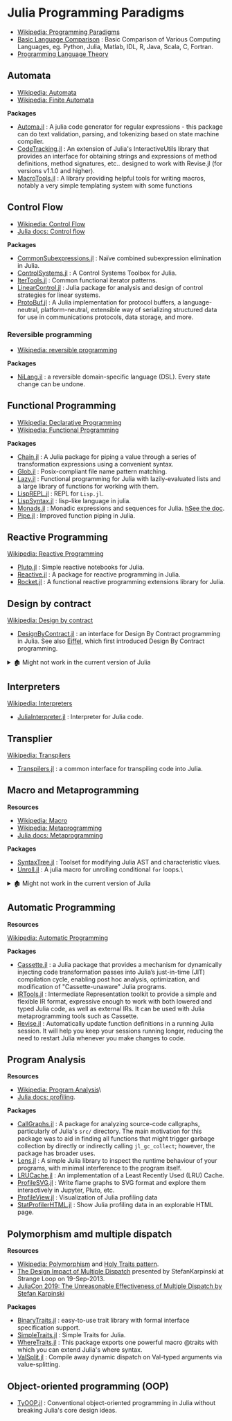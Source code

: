 # Julia Programming Paradigms

- [Wikipedia: Programming Paradigms](https://en.wikipedia.org/wiki/Programming_paradigm)
- [Basic Language Comparison](https://github.com/JulesKouatchou/basic_language_comparison) : Basic Comparison of Various Computing Languages, eg. Python, Julia, Matlab, IDL, R, Java, Scala, C, Fortran.
- [Programming Language Theory](https://github.com/steshaw/plt)

## Automata

- [Wikipedia: Automata](https://en.wikipedia.org/wiki/Category:Automata_(computation))
- [Wikipedia: Finite Automata](https://en.wikipedia.org/wiki/Category:Finite_automata)

**Packages**

- [Automa.jl](https://github.com/BioJulia/Automa.jl) : A julia code generator for regular expressions - this package can do text validation, parsing, and tokenizing based on state machine compiler.
- [CodeTracking.jl](https://github.com/timholy/CodeTracking.jl) : An extension of Julia's InteractiveUtils library that provides an interface for obtaining strings and expressions of method definitions, method signatures, etc.. designed to work with Revise.jl (for versions v1.1.0 and higher).
- [MacroTools.jl](https://github.com/FluxML/MacroTools.jl) : A library providing helpful tools for writing macros, notably a very simple templating system with some functions

## Control Flow

- [Wikipedia: Control Flow](https://en.wikipedia.org/wiki/Category:Control_flow)
- [Julia docs: Control flow](https://docs.julialang.org/en/v1/manual/control-flow/)

**Packages**

- [CommonSubexpressions.jl](https://github.com/rdeits/CommonSubexpressions.jl) : Naïve combined subexpression elimination in Julia.
- [ControlSystems.jl](https://github.com/JuliaControl/ControlSystems.jl) : A Control Systems Toolbox for Julia.
- [IterTools.jl](https://github.com/JuliaCollections/IterTools.jl) : Common functional iterator patterns.
- [LinearControl.jl](https://github.com/jemofthewest/LinearControl.jl) : Julia package for analysis and design of control strategies for linear systems.
- [ProtoBuf.jl](https://github.com/JuliaIO/ProtoBuf.jl) : A Julia implementation for protocol buffers, a language-neutral, platform-neutral, extensible way of serializing structured data for use in communications protocols, data storage, and more.

### Reversible programming

- [Wikipedia: reversible programming](https://en.wikipedia.org/wiki/Reversible_computing)

**Packages**

- [NiLang.jl](https://github.com/GiggleLiu/NiLang.jl) : a reversible domain-specific language (DSL). Every state change can be undone.

## Functional Programming

- [Wikipedia: Declarative Programming](https://en.wikipedia.org/wiki/Declarative_programming)
- [Wikipedia: Functional Programming](https://en.wikipedia.org/wiki/Functional_programming)

**Packages**

- [Chain.jl](https://github.com/jkrumbiegel/Chain.jl) : A Julia package for piping a value through a series of transformation expressions using a convenient syntax.
- [Glob.jl](https://github.com/vtjnash/Glob.jl) : Posix-compliant file name pattern matching.
- [Lazy.jl](https://github.com/MikeInnes/Lazy.jl) : Functional programming for Julia with lazily-evaluated lists and a large library of functions for working with them.
- [LispREPL.jl](https://github.com/swadey/LispREPL.jl) : REPL for `Lisp.jl`.
- [LispSyntax.jl](https://github.com/swadey/LispSyntax.jl) : lisp-like language in julia.
- [Monads.jl](https://github.com/pao/Monads.jl) : Monadic expressions and sequences for Julia. [hSee the doc](https://monadsjl.readthedocs.org/).
- [Pipe.jl](https://github.com/oxinabox/Pipe.jl) : Improved function piping in Julia.

## Reactive Programming

[Wikipedia: Reactive Programming](https://en.wikipedia.org/wiki/Reactive_programming)

- [Pluto.jl](https://github.com/fonsp/Pluto.jl) : Simple reactive notebooks for Julia.
- [Reactive.jl](https://github.com/JuliaGizmos/Reactive.jl) : A package for reactive programming in Julia.
- [Rocket.jl](https://github.com/biaslab/Rocket.jl) : A functional reactive programming extensions library for Julia.

## Design by contract

[Wikipedia: Design by contract](https://en.wikipedia.org/wiki/Design_by_contract)

- [DesignByContract.jl](https://github.com/ghaetinger/DesignByContract.jl) : an interface for Design By Contract programming in Julia. See also [Eiffel](https://www.eiffel.org/doc/eiffel/Learning_Eiffel), which first introduced Design By Contract programming.

<details> <summary>🏚️ Might not work in the current version of Julia</summary>

- [Contracts.jl](https://github.com/eschnett/Contracts.jl) : macros for pre- and post-conditions in functions. (No `Project.toml`)

</details>

## Interpreters

[Wikipedia: Interpreters](https://en.wikipedia.org/wiki/Category:Interpreters_(computing))

- [JuliaInterpreter.jl](https://github.com/JuliaDebug/JuliaInterpreter.jl) : Interpreter for Julia code.

## Transplier

[Wikipedia: Transpilers](https://en.wikipedia.org/wiki/Source-to-source_compiler)

- [Transpilers.jl](https://github.com/kskyten/Transpilers.jl) : a common interface for transpiling code into Julia.

## Macro and Metaprogramming

**Resources**

- [Wikipedia: Macro](https://en.wikipedia.org/wiki/Macro_(computer_science))
- [Wikipedia: Metaprogramming](https://en.wikipedia.org/wiki/Metaprogramming)
- [Julia docs: Metaprogramming](https://docs.julialang.org/en/v1/manual/metaprogramming/#Metaprogramming)

**Packages**

- [SyntaxTree.jl](https://github.com/chakravala/SyntaxTree.jl) : Toolset for modifying Julia AST and characteristic vlues.
- [Unroll.jl](https://github.com/StephenVavasis/Unroll.jl) : A julia macro for unrolling conditional `for` loops.\

<details> <summary>🏚️ Might not work in the current version of Julia</summary>

- 🏚️ [ForceImport.jl](https://github.com/chakravala/ForceImport.jl) : Macro that force imports conflicting methods in Julia modules. (No `Project.toml`)

</details>

## Automatic Programming

**Resources**

[Wikipedia: Automatic Programming](https://en.wikipedia.org/wiki/Automatic_programming)

**Packages**

- [Cassette.jl](https://github.com/JuliaLabs/Cassette.jl) : a Julia package that provides a mechanism for dynamically injecting code transformation passes into Julia’s just-in-time (JIT) compilation cycle, enabling post hoc analysis, optimization, and modification of "Cassette-unaware" Julia programs.
- [IRTools.jl](https://github.com/FluxML/IRTools.jl) : Intermediate Representation toolkit to provide a simple and flexible IR format, expressive enough to work with both lowered and typed Julia code, as well as external IRs. It can be used with Julia metaprogramming tools such as Cassette.
- [Revise.jl](https://github.com/timholy/Revise.jl) : Automatically update function definitions in a running Julia session. It will help you keep your sessions running longer, reducing the need to restart Julia whenever you make changes to code.

## Program Analysis

**Resources**

- [Wikipedia: Program Analysis](https://en.wikipedia.org/wiki/Category:Program_analysis)\
- [Julia docs: profiling](https://docs.julialang.org/en/v1/manual/profile/).

**Packages**

- [CallGraphs.jl](https://github.com/timholy/CallGraphs.jl) : A package for analyzing source-code callgraphs, particularly of Julia's `src/` directory. The main motivation for this package was to aid in finding all functions that might trigger garbage collection by directly or indirectly calling `jl_gc_collect`; however, the package has broader uses.
- [Lens.jl](https://github.com/zenna/Lens.jl) : A simple Julia library to inspect the runtime behaviour of your programs, with minimal interference to the program itself.
- [LRUCache.jl](https://github.com/JuliaCollections/LRUCache.jl) : An implementation of a Least Recently Used (LRU) Cache.
- [ProfileSVG.jl](https://github.com/kimikage/ProfileSVG.jl) : Write flame graphs to SVG format and explore them interactively in Jupyter, Pluto, etc.
- [ProfileView.jl](https://github.com/timholy/ProfileView.jl) : Visualization of Julia profiling data
- [StatProfilerHTML.jl](https://github.com/tkluck/StatProfilerHTML.jl) : Show Julia profiling data in an explorable HTML page.

## Polymorphism amd multiple dispatch

**Resources**

- [Wikipedia: Polymorphism](https://en.wikipedia.org/wiki/Category:Polymorphism_(computer_science)) and [Holy Traits pattern](https://ahsmart.com/pub/holy-traits-design-patterns-and-best-practice-book.html).
- [The Design Impact of Multiple Dispatch](http://nbviewer.jupyter.org/gist/StefanKarpinski/b8fe9dbb36c1427b9f22) presented by StefanKarpinski at Strange Loop on 19-Sep-2013.
- [JuliaCon 2019: The Unreasonable Effectiveness of Multiple Dispatch by Stefan Karpinski](https://youtu.be/kc9HwsxE1OY)

**Packages**

- [BinaryTraits.jl](https://github.com/tk3369/BinaryTraits.jl) : easy-to-use trait library with formal interface specification support.
- [SimpleTraits.jl](https://github.com/mauro3/SimpleTraits.jl) : Simple Traits for Julia.
- [WhereTraits.jl](https://github.com/schlichtanders/WhereTraits.jl) : This package exports one powerful macro @traits with which you can extend Julia's where syntax.
- [ValSplit.jl](https://github.com/ztangent/ValSplit.jl) : Compile away dynamic dispatch on Val-typed arguments via value-splitting.

## Object-oriented programming (OOP)

- [TyOOP.jl](https://github.com/Suzhou-tongyuan/TyOOP.jl) : Conventional object-oriented programming in Julia without breaking Julia's core design ideas.

